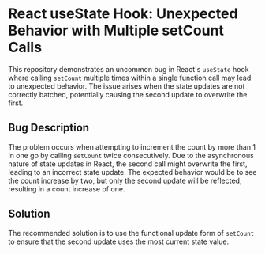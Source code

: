# React useState Hook: Unexpected Behavior with Multiple setCount Calls

This repository demonstrates an uncommon bug in React's `useState` hook where calling `setCount` multiple times within a single function call may lead to unexpected behavior.  The issue arises when the state updates are not correctly batched, potentially causing the second update to overwrite the first.

## Bug Description
The problem occurs when attempting to increment the count by more than 1 in one go by calling `setCount` twice consecutively. Due to the asynchronous nature of state updates in React, the second call might overwrite the first, leading to an incorrect state update. The expected behavior would be to see the count increase by two, but only the second update will be reflected, resulting in a count increase of one.

## Solution
The recommended solution is to use the functional update form of `setCount` to ensure that the second update uses the most current state value. 